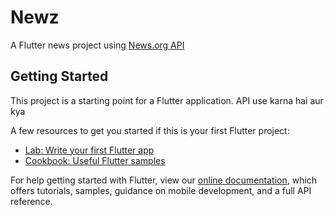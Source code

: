 # Newz

A Flutter news project using [News.org API](https://newsapi.org/)

## Getting Started

This project is a starting point for a Flutter application.
API use karna hai aur kya

A few resources to get you started if this is your first Flutter project:

- [Lab: Write your first Flutter app](https://flutter.dev/docs/get-started/codelab)
- [Cookbook: Useful Flutter samples](https://flutter.dev/docs/cookbook)

For help getting started with Flutter, view our
[online documentation](https://flutter.dev/docs), which offers tutorials,
samples, guidance on mobile development, and a full API reference.
